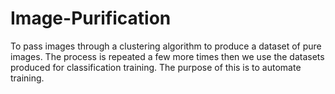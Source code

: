 # Image-Purification
To pass images through a clustering algorithm to produce a dataset of pure images. The process is repeated a few more times then we use the datasets produced for classification training. The purpose of this is to automate training.
